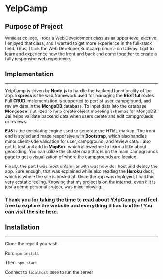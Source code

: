 # YelpCamp

## Purpose of Project

While at college, I took a Web Development class as an upper-level elective. I enjoyed that class, and I wanted to get more experience in the full-stack field. Thus, I took the Web Developer Bootcamp course on Udemy. I got to learn and experience how the front and back end come together to create a fully responsive web experience.

## Implementation

---

YelpCamp is driven by **Node.js** to handle the backend functionality of the app. **Express** is the web framework used for managing the **RESTful** routes. Full **CRUD** implementation is supported to persist user, campground, and review data in the **MongoDB** database. To input data into the database, **Mongoose** is utilized to help create object modeling schemas for MongoDB. **Joi** helps validate backend data when users create and edit campgrounds or reviews.

**EJS** is the templating engine used to generate the HTML markup. The front end is styled and made responsive with **Bootstrap**, which also handles minor client-side validation for user, campground, and review data. I also got to test and add in **MapBox**, which allowed me to learn a little about geocoding. You can utilize the cluster map that is on the main Campgrounds page to get a visualization of where the campgrounds are located.

Finally, the part I was most unfamiliar with was how do I host and deploy the app. Sure enough, that was explained while also reading the **Heroku** docs, which is where the site is hosted at. Once the app was deployed, I had this very ecstatic feeling. Knowing that my project is on the internet, even if it is just a demo personal project, was mind-blowing.

### Thank you for taking the time to read about YelpCamp, and feel free to explore the website and everything it has to offer! You can visit the site [here](https://boiling-reef-77260.herokuapp.com/).

## Installation

---

Clone the repo if you wish.

Run: `npm install`

Then: `npm start`

Connect to `localhost:3000` to run the server
